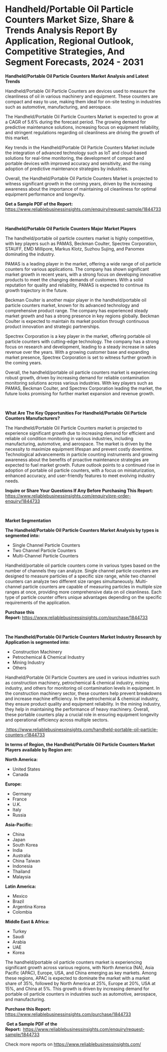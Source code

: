 <p><h1>Handheld/Portable Oil Particle Counters Market Size, Share & Trends Analysis Report By Application, Regional Outlook, Competitive Strategies, And Segment Forecasts, 2024 - 2031</h1></p><p><strong>Handheld/Portable Oil Particle Counters Market Analysis and Latest Trends</strong></p>
<p><p>Handheld/Portable Oil Particle Counters are devices used to measure the cleanliness of oil in various machinery and equipment. These counters are compact and easy to use, making them ideal for on-site testing in industries such as automotive, manufacturing, and aerospace.</p><p>The Handheld/Portable Oil Particle Counters Market is expected to grow at a CAGR of 5.6% during the forecast period. The growing demand for predictive maintenance solutions, increasing focus on equipment reliability, and stringent regulations regarding oil cleanliness are driving the growth of this market.</p><p>Key trends in the Handheld/Portable Oil Particle Counters Market include the integration of advanced technology such as IoT and cloud-based solutions for real-time monitoring, the development of compact and portable devices with improved accuracy and sensitivity, and the rising adoption of predictive maintenance strategies by industries.</p><p>Overall, the Handheld/Portable Oil Particle Counters Market is projected to witness significant growth in the coming years, driven by the increasing awareness about the importance of maintaining oil cleanliness for optimal equipment performance and longevity.</p></p>
<p><strong>Get a Sample PDF of the Report:&nbsp;</strong> <a href="https://www.reliablebusinessinsights.com/enquiry/request-sample/1844733">https://www.reliablebusinessinsights.com/enquiry/request-sample/1844733</a></p>
<p>&nbsp;</p>
<p><strong>Handheld/Portable Oil Particle Counters Major Market Players</strong></p>
<p><p>The handheld/portable oil particle counters market is highly competitive, with key players such as PAMAS, Beckman Coulter, Spectrex Corporation, STAUFF, EMD Millipore, Markus Klotz, Suzhou Sujing, and Panomex dominating the industry. </p><p>PAMAS is a leading player in the market, offering a wide range of oil particle counters for various applications. The company has shown significant market growth in recent years, with a strong focus on developing innovative products to meet the changing demands of customers. With a solid reputation for quality and reliability, PAMAS is expected to continue its growth trajectory in the future.</p><p>Beckman Coulter is another major player in the handheld/portable oil particle counters market, known for its advanced technology and comprehensive product range. The company has experienced steady market growth and has a strong presence in key regions globally. Beckman Coulter is expected to maintain its market position through continuous product innovation and strategic partnerships.</p><p>Spectrex Corporation is a key player in the market, offering portable oil particle counters with cutting-edge technology. The company has a strong focus on research and development, leading to a steady increase in sales revenue over the years. With a growing customer base and expanding market presence, Spectrex Corporation is set to witness further growth in the coming years.</p><p>Overall, the handheld/portable oil particle counters market is experiencing robust growth, driven by increasing demand for reliable contamination monitoring solutions across various industries. With key players such as PAMAS, Beckman Coulter, and Spectrex Corporation leading the market, the future looks promising for further market expansion and revenue growth.</p></p>
<p>&nbsp;</p>
<p><strong>What Are The Key Opportunities For Handheld/Portable Oil Particle Counters Manufacturers?</strong></p>
<p><p>The Handheld/Portable Oil Particle Counters market is projected to experience significant growth due to increasing demand for efficient and reliable oil condition monitoring in various industries, including manufacturing, automotive, and aerospace. The market is driven by the necessity to maximize equipment lifespan and prevent costly downtime. Technological advancements in particle counting instruments and growing awareness about the benefits of proactive maintenance strategies are expected to fuel market growth. Future outlook points to a continued rise in adoption of portable oil particle counters, with a focus on miniaturization, enhanced accuracy, and user-friendly features to meet evolving industry needs.</p></p>
<p><strong>Inquire or Share Your Questions If Any Before Purchasing This Report:</strong> <a href="https://www.reliablebusinessinsights.com/enquiry/pre-order-enquiry/1844733">https://www.reliablebusinessinsights.com/enquiry/pre-order-enquiry/1844733</a></p>
<p>&nbsp;</p>
<p><strong>Market Segmentation</strong></p>
<p><strong>The Handheld/Portable Oil Particle Counters Market Analysis by types is segmented into:</strong></p>
<p><ul><li>Single Channel Particle Counters</li><li>Two Channel Particle Counters</li><li>Multi-Channel Particle Counters</li></ul></p>
<p><p>Handheld/portable oil particle counters come in various types based on the number of channels they can analyze. Single channel particle counters are designed to measure particles of a specific size range, while two channel counters can analyze two different size ranges simultaneously. Multi-channel particle counters are capable of measuring particles in multiple size ranges at once, providing more comprehensive data on oil cleanliness. Each type of particle counter offers unique advantages depending on the specific requirements of the application.</p></p>
<p><strong>Purchase this Report:&nbsp;</strong><a href="https://www.reliablebusinessinsights.com/purchase/1844733">https://www.reliablebusinessinsights.com/purchase/1844733</a></p>
<p>&nbsp;</p>
<p><strong>The Handheld/Portable Oil Particle Counters Market Industry Research by Application is segmented into:</strong></p>
<p><ul><li>Construction Machinery</li><li>Petrochemical & Chemical Industry</li><li>Mining Industry</li><li>Others</li></ul></p>
<p><p>Handheld/Portable Oil Particle Counters are used in various industries such as construction machinery, petrochemical & chemical industry, mining industry, and others for monitoring oil contamination levels in equipment. In the construction machinery sector, these counters help prevent breakdowns and increase machine efficiency. In the petrochemical & chemical industry, they ensure product quality and equipment reliability. In the mining industry, they help in maintaining the performance of heavy machinery. Overall, these portable counters play a crucial role in ensuring equipment longevity and operational efficiency across multiple sectors.</p></p>
<p><a href="https://www.reliablebusinessinsights.com/handheld-portable-oil-particle-counters-r1844733">&nbsp;https://www.reliablebusinessinsights.com/handheld-portable-oil-particle-counters-r1844733</a></p>
<p><strong>In terms of Region, the Handheld/Portable Oil Particle Counters Market Players available by Region are:</strong></p>
<p>
    <p> <strong> North America: </strong>
        <ul>
            <li>United States</li>
            <li>Canada</li>
        </ul>
        </p> 
    <p> <strong> Europe: </strong>
        <ul>
            <li>Germany</li>
            <li>France</li>
            <li>U.K.</li>
            <li>Italy</li>
            <li>Russia</li>
        </ul>
        </p> 
    <p> <strong> Asia-Pacific: </strong>
        <ul>
            <li>China</li>
            <li>Japan</li>
            <li>South Korea</li>
            <li>India</li>
            <li>Australia</li>
            <li>China Taiwan</li>
            <li>Indonesia</li>
            <li>Thailand</li>
            <li>Malaysia</li>
        </ul>
        </p> 
    <p> <strong> Latin America: </strong>
        <ul>
            <li>Mexico</li>
            <li>Brazil</li>
            <li>Argentina Korea</li>
            <li>Colombia</li>
        </ul>
        </p> 
    <p> <strong> Middle East & Africa: </strong>
        <ul>
            <li>Turkey</li>
            <li>Saudi</li>
            <li>Arabia</li>
            <li>UAE</li>
            <li>Korea</li>
        </ul>
    </p>
    </p>
<p><p>The handheld/portable oil particle counters market is experiencing significant growth across various regions, with North America (NA), Asia Pacific (APAC), Europe, USA, and China emerging as key markets. Among these regions, APAC is expected to dominate the market with a market share of 35%, followed by North America at 25%, Europe at 20%, USA at 15%, and China at 5%. This growth is driven by increasing demand for portable oil particle counters in industries such as automotive, aerospace, and manufacturing.</p></p>
<p><strong>Purchase this Report: </strong><a href="https://www.reliablebusinessinsights.com/purchase/1844733">https://www.reliablebusinessinsights.com/purchase/1844733</a></p>
<p>&nbsp;<strong>Get a Sample PDF of the Report:&nbsp;&nbsp;</strong><a href="https://www.reliablebusinessinsights.com/enquiry/request-sample/1844733">https://www.reliablebusinessinsights.com/enquiry/request-sample/1844733</a></p>
<p><strong></strong></p>
<p>Check more reports on <a href="https://www.reliablebusinessinsights.com/">https://www.reliablebusinessinsights.com/</a></p>